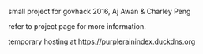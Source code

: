 small project for govhack 2016, Aj Awan & Charley Peng

refer to project page for more information.

temporary hosting at https://purplerainindex.duckdns.org